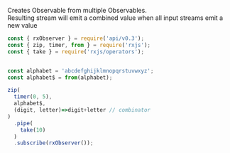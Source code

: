 <!--
name:		
title:		zip
pageTitle:	RxJS zip operator example with a marble diagram
desc:		
docsUrl:	https://rxjs.dev/api/index/function/zip
-->

Creates Observable from multiple Observables.  
Resulting stream will emit a combined value when all input streams emit a new value

```js
const { rxObserver } = require('api/v0.3');
const { zip, timer, from } = require('rxjs');
const { take } = require('rxjs/operators');


const alphabet = 'abcdefghijklmnopqrstuvwxyz';
const alphabet$ = from(alphabet);

zip(
  timer(0, 5),
  alphabet$,
  (digit, letter)=>digit+letter // combinator
)
  .pipe(
    take(10)
  )
  .subscribe(rxObserver());

```